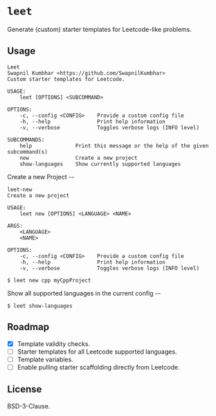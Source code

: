 # `leet`

Generate (custom) starter templates for Leetcode-like problems.

## Usage


```
Leet 
Swapnil Kumbhar <https://github.com/SwapnilKumbhar>
Custom starter templates for Leetcode.

USAGE:
    leet [OPTIONS] <SUBCOMMAND>

OPTIONS:
    -c, --config <CONFIG>    Provide a custom config file
    -h, --help               Print help information
    -v, --verbose            Toggles verbose logs (INFO level)

SUBCOMMANDS:
    help              Print this message or the help of the given subcommand(s)
    new               Create a new project
    show-languages    Show currently supported languages
```

Create a new Project -- 

```
leet-new 
Create a new project

USAGE:
    leet new [OPTIONS] <LANGUAGE> <NAME>

ARGS:
    <LANGUAGE>    
    <NAME>        

OPTIONS:
    -c, --config <CONFIG>    Provide a custom config file
    -h, --help               Print help information
    -v, --verbose            Toggles verbose logs (INFO level)
```

```
$ leet new cpp myCppProject
```

Show all supported languages in the current config -- 

```
$ leet show-languages
```

## Roadmap

- [x] Template validity checks.
- [ ] Starter templates for all Leetcode supported languages.
- [ ] Template variables.
- [ ] Enable pulling starter scaffolding directly from Leetcode.

## License

BSD-3-Clause.
